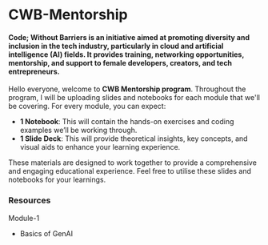# CWB-Mentorship
#### Code; Without Barriers is an initiative aimed at promoting diversity and inclusion in the tech industry, particularly in cloud and artificial intelligence (AI) fields. It provides training, networking opportunities, mentorship, and support to female developers, creators, and tech entrepreneurs.

Hello everyone, welcome to **CWB Mentorship program**. Throughout the program, I will be uploading slides and notebooks for each module that we'll be covering. 
For every module, you can expect:
- **1 Notebook**: This will contain the hands-on exercises and coding examples we’ll be working through.
- **1 Slide Deck**: This will provide theoretical insights, key concepts, and visual aids to enhance your learning experience.

These materials are designed to work together to provide a comprehensive and engaging educational experience. Feel free to utilise these slides and notebooks for your learnings. 

### Resources

Module-1
- Basics of GenAI
